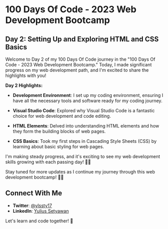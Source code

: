 # 100 Days Of Code - 2023 Web Development Bootcamp

## Day 2: Setting Up and Exploring HTML and CSS Basics

Welcome to Day 2 of my 100 Days Of Code journey in the "100 Days Of Code - 2023 Web Development Bootcamp." Today, I made significant progress on my web development path, and I'm excited to share the highlights with you!

**Day 2 Highlights:**

- **Development Environment**: I set up my coding environment, ensuring I have all the necessary tools and software ready for my coding journey.

- **Visual Studio Code**: Explored why Visual Studio Code is a fantastic choice for web development and code editing.

- **HTML Elements**: Delved into understanding HTML elements and how they form the building blocks of web pages.

- **CSS Basics**: Took my first steps in Cascading Style Sheets (CSS) by learning about basic styling for web pages.

I'm making steady progress, and it's exciting to see my web development skills growing with each passing day! 🎨💡

Stay tuned for more updates as I continue my journey through this web development bootcamp! 🚀🌐


## Connect With Me

- **Twitter**: [@ylssty17](https://twitter.com/ylssty17)
- **LinkedIn**: [Yulius Setyawan](https://linkedin.com/in/yulius17)

Let's learn and code together! 🌟
